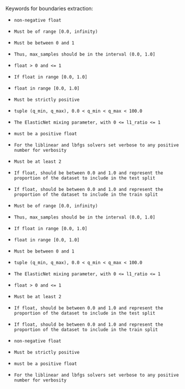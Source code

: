 Keywords for boundaries extraction:
- `non-negative float`
- `Must be of range [0.0, infinity)`
- `Must be between 0 and 1`
- `Thus, max_samples should be in the interval (0.0, 1.0]`
- `float > 0 and <= 1`
- `If float in range [0.0, 1.0]`
- `float in range [0.0, 1.0]`
- `Must be strictly positive`
- `tuple (q_min, q_max), 0.0 < q_min < q_max < 100.0`
- `The ElasticNet mixing parameter, with 0 <= l1_ratio <= 1`
- `must be a positive float`
- `For the liblinear and lbfgs solvers set verbose to any positive number for verbosity`
- `Must be at least 2`
- `If float, should be between 0.0 and 1.0 and represent the proportion of the dataset to include in the test split`
- `If float, should be between 0.0 and 1.0 and represent the proportion of the dataset to include in the train split`


- `Must be of range [0.0, infinity)`
- `Thus, max_samples should be in the interval (0.0, 1.0]`
- `If float in range [0.0, 1.0]`
- `float in range [0.0, 1.0]`

- `Must be between 0 and 1`
- `tuple (q_min, q_max), 0.0 < q_min < q_max < 100.0`
- `The ElasticNet mixing parameter, with 0 <= l1_ratio <= 1`
- `float > 0 and <= 1`
- `Must be at least 2`
- `If float, should be between 0.0 and 1.0 and represent the proportion of the dataset to include in the test split`
- `If float, should be between 0.0 and 1.0 and represent the proportion of the dataset to include in the train split`

- `non-negative float`
- `Must be strictly positive`
- `must be a positive float`
- `For the liblinear and lbfgs solvers set verbose to any positive number for verbosity`